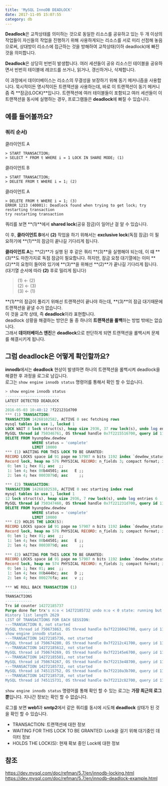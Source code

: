 ```yaml
---
title: 'MySQL InnoDB DEADLOCK'
date: 2017-11-05 15:07:55
category: db
---
```


**Deadlock**은 교착상태를 의미하는 것으로 동일한 리소스를 공유하고 있는 두 개 이상의 작업들이 자신들의 작업을 진행하기 위해 사용하게되는 리소스를 서로 미리 선점해 놓음으로써, 상대방이 리소스에 접근하는 것을 방해하여 교착상태(이하 deadlock)에 빠진 것을 의미합니다.

**Deadlock**은 상당히 빈번히 발생합니다. 여러 세션들이 공유 리소스인 테이블을 공유하면서 빈번히 테이블에 레코드를 쓰거나, 읽거나, 갱신하거나, 삭제합니다.

이 과정에서 데이터베이스는 리소스의 무결성을 보장하기 위해 동기 메커니즘을 사용합니다. 묵시적이든 명시적이든 트랜잭션을 사용하는데, 바로 이 트랜잭션이 동기 메커니즘 즉 **잠금(LOCK)**입니다. 트랜잭션에 여러 테이블들이 포함되고 여러 세션들이 이 트랜잭션을 동시에 실행하는 경우, 프로그램들은 **deadlock**에 빠질 수 있습니다.

## 예를 들어볼까요?

### 쿼리 순서)

클라이언트 A

```sql{2}
> START TRANSACTION;
> SELECT * FROM t WHERE i = 1 LOCK IN SHARE MODE; (1)
```

클라이언트 B

```sql{2}
> START TRANSACTION;
> DELETE FROM t WHERE i = 1; (2)
```

클라이언트 A

```sql{1}
> DELETE FROM t WHERE i = 1; (3)
ERROR 1213 (40001): Deadlock found when trying to get lock; try restarting transaction
try restarting transaction
```

쿼리를 보면 **(1)**에서 **shared lock**(공유 잠금)이 일어난 걸 알 수 있습니다.

이 후, **클라이언트 B**에서 **(2)** 작업을 하기 위해서는 **exclusive lock**(독점 잠금) 이 필요하기에 **(1)**의 잠금이 끝나길 기다리게 됩니다.

**클라이언트 A**는 **(2)**가 실행 된 후 같은 쿼리 **(3)**을 실행해야 되는데, 이 떄 **(3)**도 마찬가지로 독점 잠금이 필요합니다.
하지만, 잠금 요청 대기열에는 이미 **(2)**의 요청이 들어와 있기에 **(3)**을 위해선 **(2)**가 끝나길 기다리게 됩니다. (대기열 순서에 따라 **(2)** 후로 밀리게 됩니다)

> (1) <- (2)  
> (2) <- (3)  
> (3) <- (1)

**(1)**의 잠금이 풀리기 위해선 트랜잭션이 끝나야 하는데, **(3)**의 잠금 대기때문에 트랜잭션을 끝낼 수가 없습니다.  
이 것을 교착 상태, 즉 **deadlock**이라 표현합니다.  
deadlock 상황을 해결하는 방안은 둘 중 하나의 **트랜잭션을 롤백**하는 방법 밖에는 없습니다.  
그래서 **데이터베이스 엔진**은 **deadlock**으로 판단하게 되면 트랜잭션을 롤백시켜 문제를 해결시키게 됩니다.

## 그럼 deadlock은 어떻게 확인할까요?

**innodb**에서는 **deadlock** 현상이 발생하면 하나의 트랜잭션을 롤백시켜 deadlock을 해결한 후 과정을 로그로 남깁니다.  
로그는 `show engine innodb status` 명령어를 통해서 확인 할 수 있습니다.

```sql
> show engine innodb status
------------------------
LATEST DETECTED DEADLOCK
------------------------
2016-05-03 10:40:12 7f221231d700
*** (1) TRANSACTION:
TRANSACTION 14268102582, ACTIVE 0 sec fetching rows
mysql tables in use 1, locked 1
LOCK WAIT 8 lock struct(s), heap size 2936, 37 row lock(s), undo log entries 2
MySQL thread id 750346761, OS thread handle 0x7f2215516700, query id 11209592031 smtp2 192.168.0.4 hyungdew updating
DELETE FROM hyungdew.dewdew
            WHERE status = 'complete'
            LIMIT 10000
*** (1) WAITING FOR THIS LOCK TO BE GRANTED:
RECORD LOCKS space id 91 page no 57907 n bits 1192 index `dewdew_status` of table `hyungdew`.`dewdew` trx id 14268102582 lock_mode X waiting
Record lock, heap no 576 PHYSICAL RECORD: n_fields 3; compact format; info bits 32
 0: len 1; hex 01; asc  ;;
 1: len 4; hex 00b44501; asc   E ;;
 2: len 4; hex 0003079d; asc     ;;
 
*** (2) TRANSACTION:
TRANSACTION 14268102538, ACTIVE 0 sec starting index read
mysql tables in use 1, locked 1
12 lock struct(s), heap size 2936, 7 row lock(s), undo log entries 6
MySQL thread id 750347460, OS thread handle 0x7f221231d700, query id 11209592036 web1 192.168.0.1 hyungdew updating
DELETE FROM hyungdew.dewdew
            WHERE status = 'complete'
            LIMIT 10000
*** (2) HOLDS THE LOCK(S):
RECORD LOCKS space id 91 page no 57907 n bits 1192 index `dewdew_status` of table `hyungdew`.`dewdew` trx id 14268102538 lock_mode X locks rec but not gap
Record lock, heap no 576 PHYSICAL RECORD: n_fields 3; compact format; info bits 32
 0: len 1; hex 01; asc  ;;
 1: len 4; hex 00b44501; asc   E ;;
 2: len 4; hex 0003079d; asc     ;;
 
*** (2) WAITING FOR THIS LOCK TO BE GRANTED:
RECORD LOCKS space id 91 page no 57907 n bits 1192 index `dewdew_status` of table `hyungdew`.`dewdew` trx id 14268102538 lock_mode X waiting
Record lock, heap no 574 PHYSICAL RECORD: n_fields 3; compact format; info bits 0
 0: len 1; hex 01; asc  ;;
 1: len 4; hex 00b444bc; asc   D ;;
 2: len 4; hex 000276fa; asc   v ;;
 
*** WE ROLL BACK TRANSACTION (1)
------------
TRANSACTIONS
------------
Trx id counter 14272185737
Purge done for trx's n:o < 14272185732 undo n:o < 0 state: running but idle
History list length 2629
LIST OF TRANSACTIONS FOR EACH SESSION:
---TRANSACTION 0, not started
MySQL thread id 750673863, OS thread handle 0x7f2216042700, query id 11216034554 localhost hyungdew init
show engine innodb status
---TRANSACTION 14272185736, not started
MySQL thread id 750674280, OS thread handle 0x7f2212c41700, query id 11216034557 web1 192.168.0.1 hyungdew cleaning up
---TRANSACTION 14272185612, not started
MySQL thread id 750674269, OS thread handle 0x7f22145e6700, query id 11216034364 web1 192.168.0.1 hyungdew cleaning up
---TRANSACTION 14272185581, not started
MySQL thread id 750674267, OS thread handle 0x7f2213e48700, query id 11216034310 web2 192.168.0.2 hyungdew cleaning up
---TRANSACTION 14272185732, not started
MySQL thread id 745115752, OS thread handle 0x7f2210a3b700, query id 11216034543 smtp2 192.168.0.4 hyungdew cleaning up
---TRANSACTION 14272185718, not started
MySQL thread id 745115731, OS thread handle 0x7f2212c82700, query id 11216034518 smtp2 192.168.0.4 hyungdew cleaning up
```

`show engine innodb status` 명령어를 통해 확인 할 수 있는 로그는 **가장 최근의 로그 뿐**입니다. 지나간 정보는 확인 할 수 없습니다.  

로그를 보면 **web1**과 **smtp2**에서 같은 쿼리를 동시에 시도해 **deadlock** 상태가 된 것을 확인 할 수 있습니다.

- TRANSACTION: 트랜잭션에 대한 정보
- WAITING FOR THIS LOCK TO BE GRANTED: Lock을 걸기 위해 대기중인 데이터 정보
- HOLDS THE LOCK(S): 현재 확보 중인 Lock에 대한 정보

## 참조

https://dev.mysql.com/doc/refman/5.7/en/innodb-locking.html
https://dev.mysql.com/doc/refman/5.7/en/innodb-deadlock-example.html